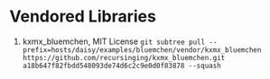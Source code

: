 # Vendored Libraries

1. kxmx_bluemchen, MIT License
```git subtree pull --prefix=hosts/daisy/examples/bluemchen/vendor/kxmx_bluemchen https://github.com/recursinging/kxmx_bluemchen.git a18b647f82fbdd548093de74d6c2c9e0d0f83878 --squash```
